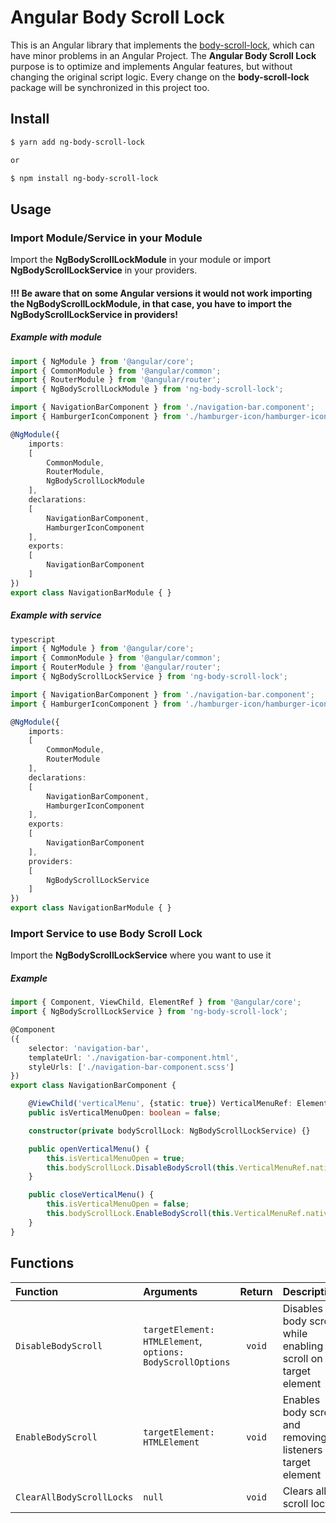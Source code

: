 # Angular Body Scroll Lock

This is an Angular library that implements the [body-scroll-lock](https://github.com/willmcpo/body-scroll-lock), which can have minor problems in an Angular Project. The **Angular Body Scroll Lock** purpose is to optimize and implements Angular features, but without changing the original script logic. Every change on the **body-scroll-lock** package will be synchronized in this project too.

## Install

```bash
$ yarn add ng-body-scroll-lock

or

$ npm install ng-body-scroll-lock
```

## Usage

### Import Module/Service in your Module

Import the **NgBodyScrollLockModule** in your module or import **NgBodyScrollLockService** in your providers.
#### !!! Be aware that on some Angular versions it would not work importing the **NgBodyScrollLockModule**, in that case, you have to import the **NgBodyScrollLockService** in providers!

##### Example with module
```typescript
import { NgModule } from '@angular/core';
import { CommonModule } from '@angular/common';
import { RouterModule } from '@angular/router';
import { NgBodyScrollLockModule } from 'ng-body-scroll-lock';

import { NavigationBarComponent } from './navigation-bar.component';
import { HamburgerIconComponent } from './hamburger-icon/hamburger-icon.component';

@NgModule({
	imports:
	[
		CommonModule,
		RouterModule,
		NgBodyScrollLockModule
	],
	declarations:
	[
		NavigationBarComponent,
		HamburgerIconComponent
	],
	exports:
	[
		NavigationBarComponent
	]
})
export class NavigationBarModule { }
```
##### Example with service
```typescript
typescript
import { NgModule } from '@angular/core';
import { CommonModule } from '@angular/common';
import { RouterModule } from '@angular/router';
import { NgBodyScrollLockService } from 'ng-body-scroll-lock';

import { NavigationBarComponent } from './navigation-bar.component';
import { HamburgerIconComponent } from './hamburger-icon/hamburger-icon.component';

@NgModule({
	imports:
	[
		CommonModule,
		RouterModule
	],
	declarations:
	[
		NavigationBarComponent,
		HamburgerIconComponent
	],
	exports:
	[
		NavigationBarComponent
	],
    providers: 
    [
        NgBodyScrollLockService
    ]
})
export class NavigationBarModule { }
```

### Import Service to use Body Scroll Lock

Import the **NgBodyScrollLockService** where you want to use it

##### Example

```typescript 
import { Component, ViewChild, ElementRef } from '@angular/core';
import { NgBodyScrollLockService } from 'ng-body-scroll-lock';

@Component
({
	selector: 'navigation-bar',
	templateUrl: './navigation-bar-component.html',
	styleUrls: ['./navigation-bar-component.scss']
})
export class NavigationBarComponent {

	@ViewChild('verticalMenu', {static: true}) VerticalMenuRef: ElementRef;
    public isVerticalMenuOpen: boolean = false;

	constructor(private bodyScrollLock: NgBodyScrollLockService) {}

    public openVerticalMenu() {
        this.isVerticalMenuOpen = true;
        this.bodyScrollLock.DisableBodyScroll(this.VerticalMenuRef.nativeElement);
    }

    public closeVerticalMenu() {
        this.isVerticalMenuOpen = false;
        this.bodyScrollLock.EnableBodyScroll(this.VerticalMenuRef.nativeElement);
    }
}
```

## Functions

| Function                  | Arguments                                                  | Return | Description                                                  |
| :------------------------ | :--------------------------------------------------------- | :----: | :----------------------------------------------------------- |
| `DisableBodyScroll`       | `targetElement: HTMLElement`, `options: BodyScrollOptions` | `void` | Disables body scroll while enabling scroll on target element |
| `EnableBodyScroll`        | `targetElement: HTMLElement`                               | `void` | Enables body scroll and removing listeners on target element |
| `ClearAllBodyScrollLocks` | `null`                                                     | `void` | Clears all scroll locks                                      |

